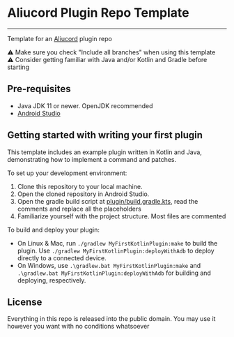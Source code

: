 # Aliucord Plugin Repo Template

---

Template for an [Aliucord](https://github.com/Aliucord) plugin repo

⚠️ Make sure you check "Include all branches" when using this template \
⚠️ Consider getting familiar with Java and/or Kotlin and Gradle before starting

## Pre-requisites

- Java JDK 11 or newer. OpenJDK recommended
- [Android Studio](https://developer.android.com/studio)

## Getting started with writing your first plugin

This template includes an example plugin written in Kotlin and Java, demonstrating how to implement
a command and patches.

To set up your development environment:

1. Clone this repository to your local machine.
2. Open the cloned repository in Android Studio.
3. Open the gradle build script at [plugin/build.gradle.kts](plugin/build.gradle.kts), read the
   comments and replace all the placeholders
4. Familiarize yourself with the project structure. Most files are commented

To build and deploy your plugin:

- On Linux & Mac, run `./gradlew MyFirstKotlinPlugin:make` to build the plugin.
  Use `./gradlew MyFirstKotlinPlugin:deployWithAdb` to deploy directly to a connected device.
- On Windows, use `.\gradlew.bat MyFirstKotlinPlugin:make`
  and `.\gradlew.bat MyFirstKotlinPlugin:deployWithAdb` for building and deploying, respectively.

## License

Everything in this repo is released into the public domain. You may use it however you want with no
conditions whatsoever
